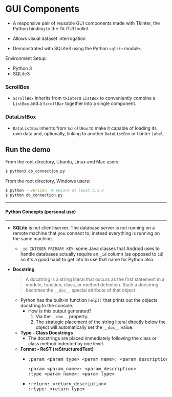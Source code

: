 # GUI Components

- A responsive pair of reusable GUI components made with Tkinter, the Python
 binding to the Tk GUI toolkit.
 
- Allows visual dataset interrogation

- Demonstrated with SQLite3 using the Python `sqlite` module.
 
Environment Setup:

- Python 3
- SQLite3

### ScrollBox
- `ScrollBox` inherits from `tkinter`s `ListBox` to conveniently combine a
 `ListBox` and a `ScrollBar` together into a single component.

### DataListBox
- `DataListBox` inherits from `ScrollBox` to make it capable of loading its own
 data and, optionally, linking to another `DataListBox` or tkinter `Label`.

## Run the demo
From the root directory, Ubuntu, Linux and Mac users:

```bash
$ python3 db_connection.py
```
From the root directory, Windows users:
```bash
$ python --version  # ensure at least 3.x.x
$ python db_connection.py
```

<hr>

#### Python Concepts (personal use)

<hr>

* **SQLite** is not client-server. The database server is not
 running on a remote machine that you connect to; instead everything is
 running on the same machine.
  * <code>_id INTEGER PRIMARY KEY</code>: some Java classes that
   Android uses to handle databases actually require an `_id` column (as
   opposed to `id`) so it's a good habit to get into to use that name for
    Python also.

* **Docstring**
  <blockquote>A docstring is a string literal that occurs as the first
   statement in a module, function, class, or method definition. Such a
    docstring becomes the <code>__doc__</code> special attribute of that object
    .</blockquote>
 
  * Python has the built-in function `help()` that prints out the objects
   docstring to the console. 
    * How is this output generated? 
      1.  Via the `__doc__` property.
      2. The strategic placement of the string literal directly below the
       object will automatically set the `__doc__` value.
  * **Type - Class Docstrings**
    * The docstrings are placed immediately following the class or class
     method indented by one level.
  * **Format - ReST (reStructuredText)**
    * <pre>
      :param &lt;param_type> &lt;param_name>: &lt;param_description>
      </pre>
      <pre>
      :param &lt;param_name>: &lt;param_description>
      :type &lt;param_name>: &lt;param_type>
      </pre>
    * <pre>
      :return: &lt;return_description>
      :rtype: &lt;return_type>
      </pre>

  


